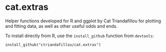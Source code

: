 # cat.extras

Helper functions developed for R and ggplot by Cat Triandafillou for plotting and fitting data, as well as other useful odds and ends.

To install directly from R, use the ```install_github``` function from ```devtools```:

```install_github("ctriandafillou/cat.extras")```

